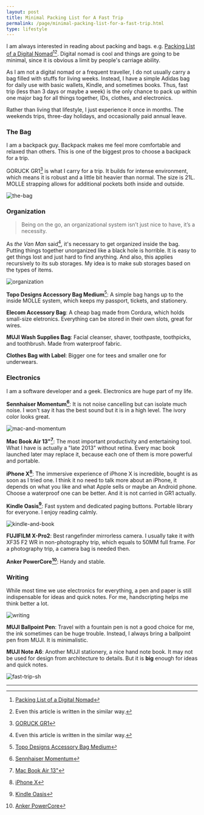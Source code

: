 ```yaml
---
layout: post
title: Minimal Packing List for A Fast Trip
permalink: /page/minimal-packing-list-for-a-fast-trip.html
type: lifestyle
---
```


I am always interested in reading about packing and bags. e.g. [Packing List of a Digital Nomad](https://www.carryology.com/insights/insights-1/packing-list-of-a-digital-nomad/)[^1][^2]. Digital nomad is cool and things are going to be minimal, since it is obvious a limit by people's carriage ability.

As I am not a digital nomad or a frequent traveller, I do not usually carry a bag filled with stuffs for living weeks. Instead, I have a simple Adidas bag for daily use with basic wallets, Kindle, and sometimes books. Thus, fast trip (less than 3 days or maybe a week) is the only chance to pack up within one major bag for all things together, IDs, clothes, and electronics.

Rather than living that lifestyle, I just experience it once in months. The weekends trips, three-day holidays, and occasionally paid annual leave.

### The Bag

I am a backpack guy. Backpack makes me feel more comfortable and relaxed than others. This is one of the biggest pros to choose a backpack for a trip.

GORUCK GR1[^3] is what I carry for a trip. It builds for intense environment, which means it is robust and a little bit heavier than normal. The size is 21L. MOLLE strapping allows for additional pockets both inside and outside.

![the-bag](/image/goruck-gr1.jpg)

### Organization

> Being on the go, an organizational system isn’t just nice to have, it’s a necessity.

As _the Van Man_ said[^2], it's necessary to get organized inside the bag. Putting things together unorganized like a black hole is horrible. It is easy to get things lost and just hard to find anything. And also, this applies recursively to its sub storages. My idea is to make sub storages based on the types of items.

![organization](/image/bag-organization.jpg)

__Topo Designs Accessory Bag Medium__[^4]: A simple bag hangs up to the inside MOLLE system, which keeps my passport, tickets, and stationery.

__Elecom Accessory Bag__: A cheap bag made from Cordura, which holds small-size eletronics. Everything can be stored in their own slots, great for wires.

__MUJI Wash Supplies Bag__: Facial cleanser, shaver, toothpaste, toothpicks, and toothbrush. Made from waterproof fabric.

__Clothes Bag with Label__: Bigger one for tees and smaller one for underwears.

### Electronics

I am a software developer and a geek. Electronics are huge part of my life.

__Sennhaiser Momentum[^5]__: It is not noise cancelling but can isolate much noise. I won't say it has the best sound but it is in a high level. The ivory color looks great.

![mac-and-momentum](/image/mac-and-momentum.jpg)

__Mac Book Air 13"[^7]__: The most important productivity and entertaining tool. What I have is actually a "late 2013" without retina. Every mac book launched later may replace it, because each one of them is more powerful and portable.

__iPhone X[^8]__: The immersive experience of iPhone X is incredible, bought is as soon as I tried one. I think it no need to talk more about an iPhone, it depends on what you like and what Apple sells or maybe an Android phone. Choose a waterproof one can be better. And it is not carried in GR1 actually.

__Kindle Oasis[^9]__: Fast system and dedicated paging buttons. Portable library for everyone. I enjoy reading calmly.

![kindle-and-book](/image/kindle-and-book.jpg)

__FUJIFILM X-Pro2__: Best rangefinder mirrorless camera. I usually take it with XF35 F2 WR in non-photography trip, which equals to 50MM full frame. For a photography trip, a camera bag is needed then.

__Anker PowerCore[^10]__: Handy and stable.

### Writing

While most time we use electronics for everything, a pen and paper is still indispensable for ideas and quick notes. For me, handscripting helps me think better a lot.

![writing](/image/topo-muji-pen-and-book.jpg)

__MUJI Ballpoint Pen__: Travel with a fountain pen is not a good choice for me, the ink sometimes can be huge trouble. Instead, I always bring a ballpoint pen from MUJI. It is minimalistic.

__MUJI Note A6__: Another MUJI stationery, a nice hand note book. It may not be used for design from architecture to details. But it is **big** enough for ideas and quick notes.

![fast-trip-sh](/image/tokyo-tower-cityview.jpg)

<hr>

[^1]: [Packing List of a Digital Nomad](https://www.carryology.com/insights/insights-1/packing-list-of-a-digital-nomad/)
[^2]: Even this article is written in the similar way.
[^3]: [GORUCK GR1](https://www.goruck.com/gr1/)
[^4]: [Topo Designs Accessory Bag Medium](https://topodesigns.com/products/accessory-bags)
[^5]: [Sennhaiser Momentum](https://en-de.sennheiser.com/momentum-m2)
[^6]: [SONY XBA-N3AP](https://www.amazon.com/SONY-XBA-N3AP-Stereo-In-ear-Headphones/dp/B01MF4HU0Z)
[^7]: [Mac Book Air 13"](https://www.apple.com/macbook-air/)
[^8]: [iPhone X](https://www.apple.com/iphone/)
[^9]: [Kindle Oasis](https://www.amazon.com/Amazon-Kindle-Oasis-eReader-with-Leather-Charging-Cover/dp/B00REQKWGA)
[^10]: [Anker PowerCore](https://www.anker.com/products/107/200/ultra-compact-portable-chargers)
